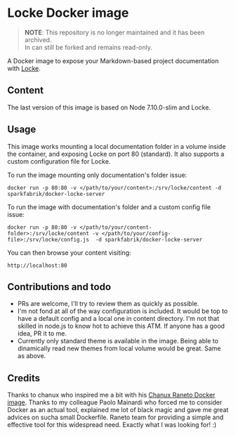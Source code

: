 # Locke Docker image

> **NOTE**: This repository is no longer maintained and it has been archived.  
> In can still be forked and remains read-only.

A Docker image to expose your Markdown-based project documentation with [Locke](https://github.com/sparkfabrik/locke).

## Content

The last version of this image is based on Node 7.10.0-slim and Locke.

## Usage

This image works mounting a local documentation folder in a volume inside the container, and exposing Locke on port 80 (standard).
It also supports a custom configuration file for Locke.

To run the image mounting only documentation's folder issue:

`docker run -p 80:80 -v </path/to/your/content>:/srv/locke/content -d sparkfabrik/docker-locke-server`

To run the image with documentation's folder and a custom config file issue:

`docker run -p 80:80 -v </path/to/your/content-folder>:/srv/locke/content -v </path/to/your/config-file>:/srv/locke/config.js  -d sparkfabrik/docker-locke-server`

You can then browse your content visiting:

    http://localhost:80

## Contributions and todo

* PRs are welcome, I'll try to review them as quickly as possible.
* I'm not fond at all of the way configuration is included. It would be top to have a default config and a local one in content directory. I'm not that skilled in node.js to know hot to achieve this ATM. If anyone has a good idea, PR it to me.
* Currently only standard theme is available in the image. Being able to dinamically read new themes from local volume would be great. Same as above.

## Credits

Thanks to chanux who inspired me a bit with his [Chanux Raneto Docker image](https://github.com/chanux/docker-raneto).
Thanks to my colleague Paolo Mainardi who forced me to consider Docker as an actual tool, explained me lot of black magic and gave me great advices on sucha small Dockerfile.
Raneto team for providing a simple and effective tool for this widespread need. Exactly what I was looking for! :)
